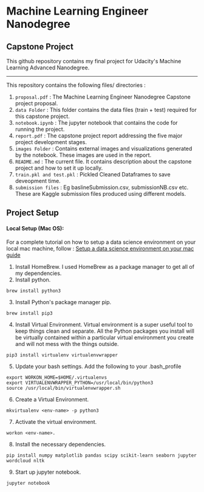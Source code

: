 # Machine Learning Engineer Nanodegree
## Capstone Project
This github repository contains my final project for Udacity's Machine Learning Advanced Nanodegree.

<hr>

This repository contains the following files/ directories :

1. `proposal.pdf` : The Machine Learning Engineer Nanodegree Capstone project proposal.
2. `data Folder` : This folder contains the data files (train + test) required for this capstone project.
3. `notebook.ipynb` : The jupyter notebook that contains the code for running the project.
4. `report.pdf` : The capstone project report addressing the five major project development stages.
5. `images Folder` : Contains external images and visualizations generated by the notebook. These images are used in the report.
6. `README.md` : The current file. It contains description about the capstone project and how to set it up locally.
7. `train.pkl and test.pkl` : Pickled Cleaned Dataframes to save deveopment time.
8. `submission files` : Eg baslineSubmission.csv, submissionNB.csv etc. These are Kaggle submission files produced using different models.

## Project Setup

#### Local Setup (Mac OS):
For a complete tutorial on how to setup a data science environment on your local mac machine, follow :
[Setup a data science environment on your mac guide](https://medium.com/@arunponnusamy/setting-up-deep-learning-environment-the-easy-way-on-macos-high-sierra-f1b6331ffc40)

1. Install HomeBrew. I used HomeBrew as a package manager to get all of my dependencies.
2. Install python.
```
brew install python3
```
3. Install Python's package manager pip.
```
brew install pip3
```
4. Install Virtual Environment. Virtual environment is a super useful tool to keep things clean and separate. All the Python packages you install will be virtually contained within a particular virtual environment you create and will not mess with the things outside. 
```
pip3 install virtualenv virtualenvwrapper
```
5. Update your bash settings. Add the following to your .bash_profile
```
export WORKON_HOME=$HOME/.virtualenvs
export VIRTUALENVWRAPPER_PYTHON=/usr/local/bin/python3
source /usr/local/bin/virtualenvwrapper.sh
```
6. Create a Virtual Environment.
```
mkvirtualenv <env-name> -p python3
```
7. Activate the virtual environment.
```
workon <env-name>.
```
8. Install the necessary dependencies.
```
pip install numpy matplotlib pandas scipy scikit-learn seaborn jupyter wordcloud nltk
```
9. Start up jupyter notebook.
```
jupyter notebook
```












